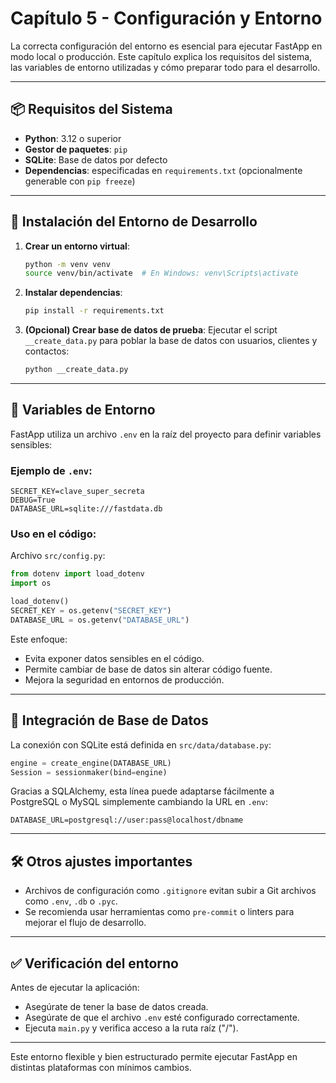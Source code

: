 # Capítulo 5 - Configuración y Entorno

La correcta configuración del entorno es esencial para ejecutar FastApp en modo local o producción. Este capítulo explica los requisitos del sistema, las variables de entorno utilizadas y cómo preparar todo para el desarrollo.

---

## 📦 Requisitos del Sistema

- **Python**: 3.12 o superior
- **Gestor de paquetes**: `pip`
- **SQLite**: Base de datos por defecto
- **Dependencias**: especificadas en `requirements.txt` (opcionalmente generable con `pip freeze`)

---

## 🧪 Instalación del Entorno de Desarrollo

1. **Crear un entorno virtual**:
   ```bash
   python -m venv venv
   source venv/bin/activate  # En Windows: venv\Scripts\activate
   ```

2. **Instalar dependencias**:
   ```bash
   pip install -r requirements.txt
   ```

3. **(Opcional) Crear base de datos de prueba**:
   Ejecutar el script `__create_data.py` para poblar la base de datos con usuarios, clientes y contactos:

   ```bash
   python __create_data.py
   ```

---

## 🔐 Variables de Entorno

FastApp utiliza un archivo `.env` en la raíz del proyecto para definir variables sensibles:

### Ejemplo de `.env`:
```env
SECRET_KEY=clave_super_secreta
DEBUG=True
DATABASE_URL=sqlite:///fastdata.db
```

### Uso en el código:
Archivo `src/config.py`:
```python
from dotenv import load_dotenv
import os

load_dotenv()
SECRET_KEY = os.getenv("SECRET_KEY")
DATABASE_URL = os.getenv("DATABASE_URL")
```

Este enfoque:
- Evita exponer datos sensibles en el código.
- Permite cambiar de base de datos sin alterar código fuente.
- Mejora la seguridad en entornos de producción.

---

## 🧩 Integración de Base de Datos

La conexión con SQLite está definida en `src/data/database.py`:
```python
engine = create_engine(DATABASE_URL)
Session = sessionmaker(bind=engine)
```

Gracias a SQLAlchemy, esta línea puede adaptarse fácilmente a PostgreSQL o MySQL simplemente cambiando la URL en `.env`:

```env
DATABASE_URL=postgresql://user:pass@localhost/dbname
```

---

## 🛠️ Otros ajustes importantes

- Archivos de configuración como `.gitignore` evitan subir a Git archivos como `.env`, `.db` o `.pyc`.
- Se recomienda usar herramientas como `pre-commit` o linters para mejorar el flujo de desarrollo.

---

## ✅ Verificación del entorno

Antes de ejecutar la aplicación:

- Asegúrate de tener la base de datos creada.
- Asegúrate de que el archivo `.env` esté configurado correctamente.
- Ejecuta `main.py` y verifica acceso a la ruta raíz ("/").

---

Este entorno flexible y bien estructurado permite ejecutar FastApp en distintas plataformas con mínimos cambios.
